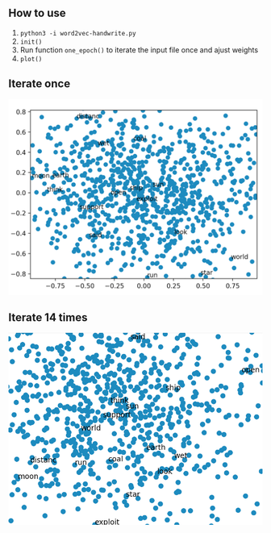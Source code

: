 ## How to use

1. `python3 -i word2vec-handwrite.py` 
2. `init()` 
3. Run function `one_epoch()` to iterate the input file once and ajust weights
4. `plot()` 

## Iterate once

![](iterate_once.png)


## Iterate 14 times

![](iterate_14.png)
